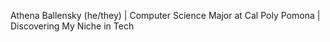 Athena Ballensky (he/they) | Computer Science Major at Cal Poly Pomona | Discovering My Niche in Tech
<!--- - 👀 I’m interested in ...
- 🌱 I’m currently learning ...
- 💞️ I’m looking to collaborate on ... --->
<!--- - 📫 How to reach me ... --->
<!--- - ⚡ Fun fact: ... --->

<!---
AthenaBallensky/AthenaBallensky is a ✨ special ✨ repository because its `README.md` (this file) appears on your GitHub profile.
You can click the Preview link to take a look at your changes.
--->
